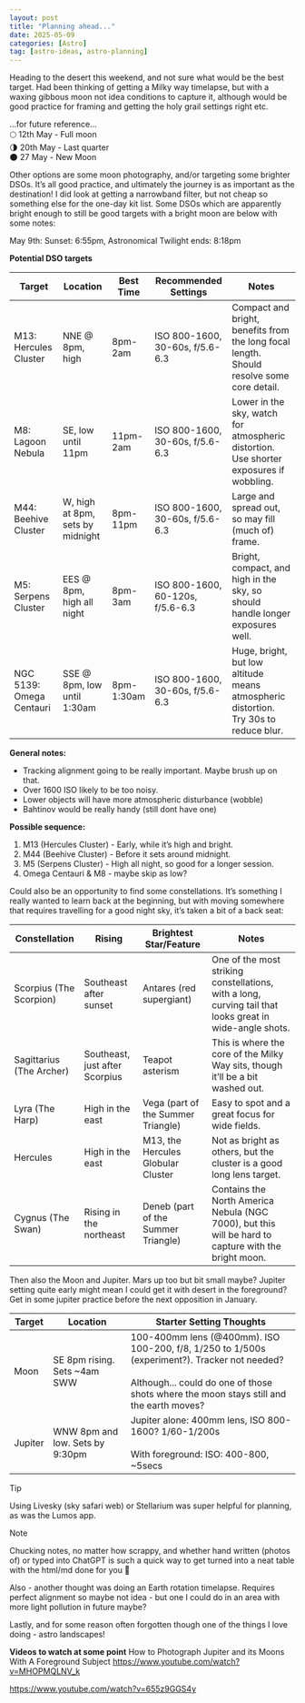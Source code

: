 ```yaml
---
layout: post
title: "Planning ahead..."
date: 2025-05-09
categories: [Astro]
tag: [astro-ideas, astro-planning]
---
```


Heading to the desert this weekend, and not sure what would be the best target.  Had been thinking of getting a Milky way timelapse, but with a waxing gibbous moon not idea conditions to capture it, although would be good practice for framing and getting the holy grail settings right etc.

…for future reference… <br>
&#x1F315; 12th May - Full moon <br>
&#x1F317; 20th May - Last quarter <br>
&#x1F311; 27 May - New Moon <br>

Other options are some moon photography, and/or targeting some brighter DSOs.  It’s all good practice, and ultimately the journey is as important as the destination!  I did look at getting a narrowband filter, but not cheap so something else for the one-day kit list.  Some DSOs which are apparently bright enough to still be good targets with a bright moon are below with some notes:

May 9th: Sunset: 6:55pm, Astronomical Twilight ends: 8:18pm

**Potential DSO targets**
<table class="responsive-table">
  <thead>
    <tr>
      <th>Target</th>
      <th>Location</th>
      <th>Best Time</th>
      <th>Recommended Settings</th>
      <th>Notes</th>
    </tr>
  </thead>
  <tbody>
    <tr>
      <td data-label="Target">M13: Hercules Cluster</td>
      <td data-label="Location">NNE @ 8pm, high</td>
      <td data-label="Best Time">8pm-2am</td>
      <td data-label="Recommended Settings">ISO 800-1600, 30-60s, f/5.6-6.3</td>
      <td data-label="Notes">Compact and bright, benefits from the long focal length. Should resolve some core detail.</td>
    </tr>
    <tr>
      <td data-label="Target">M8: Lagoon Nebula</td>
      <td data-label="Location">SE, low until 11pm</td>
      <td data-label="Best Time">11pm-2am</td>
      <td data-label="Recommended Settings">ISO 800-1600, 30-60s, f/5.6-6.3</td>
      <td data-label="Notes">Lower in the sky, watch for atmospheric distortion. Use shorter exposures if wobbling.</td>
    </tr>
    <tr>
      <td data-label="Target">M44: Beehive Cluster</td>
      <td data-label="Location">W, high at 8pm, sets by midnight</td>
      <td data-label="Best Time">8pm-11pm</td>
      <td data-label="Recommended Settings">ISO 800-1600, 30-60s, f/5.6-6.3</td>
      <td data-label="Notes">Large and spread out, so may fill (much of) frame.</td>
    </tr>
    <tr>
      <td data-label="Target">M5: Serpens Cluster</td>
      <td data-label="Location">EES @ 8pm, high all night</td>
      <td data-label="Best Time">8pm-3am</td>
      <td data-label="Recommended Settings">ISO 800-1600, 60-120s, f/5.6-6.3</td>
      <td data-label="Notes">Bright, compact, and high in the sky, so should handle longer exposures well.</td>
    </tr>
    <tr>
      <td data-label="Target">NGC 5139: Omega Centauri</td>
      <td data-label="Location">SSE @ 8pm, low until 1:30am</td>
      <td data-label="Best Time">8pm-1:30am</td>
      <td data-label="Recommended Settings">ISO 800-1600, 30-60s, f/5.6-6.3</td>
      <td data-label="Notes">Huge, bright, but low altitude means atmospheric distortion. Try 30s to reduce blur.</td>
    </tr>
  </tbody>
</table>


**General notes:**
* Tracking alignment going to be really important.  Maybe brush up on that.  
* Over 1600 ISO likely to be too noisy.
* Lower objects will have more atmospheric disturbance (wobble)
* Bahtinov would be really handy (still dont have one)

**Possible sequence:**
1. M13 (Hercules Cluster) - Early, while it’s high and bright.
2. M44 (Beehive Cluster) - Before it sets around midnight.
3. M5 (Serpens Cluster) - High all night, so good for a longer session.
4. Omega Centauri & M8 - maybe skip as low?

Could also be an opportunity to find some constellations.  It’s something I really wanted to learn back at the beginning, but with moving somewhere that requires travelling for a good night sky, it’s taken a bit of a back seat:

<table class="responsive-table">
  <thead>
    <tr>
      <th>Constellation</th>
      <th>Rising</th>
      <th>Brightest Star/Feature</th>
      <th>Notes</th>
    </tr>
  </thead>
  <tbody>
    <tr>
      <td>Scorpius (The Scorpion)</td>
      <td>Southeast after sunset</td>
      <td>Antares (red supergiant)</td>
      <td>One of the most striking constellations, with a long, curving tail that looks great in wide-angle shots.</td>
    </tr>
    <tr>
      <td>Sagittarius (The Archer)</td>
      <td>Southeast, just after Scorpius</td>
      <td>Teapot asterism</td>
      <td>This is where the core of the Milky Way sits, though it’ll be a bit washed out.</td>
    </tr>
    <tr>
      <td>Lyra (The Harp)</td>
      <td>High in the east</td>
      <td>Vega (part of the Summer Triangle)</td>
      <td>Easy to spot and a great focus for wide fields.</td>
    </tr>
    <tr>
      <td>Hercules</td>
      <td>High in the east</td>
      <td>M13, the Hercules Globular Cluster</td>
      <td>Not as bright as others, but the cluster is a good long lens target.</td>
    </tr>
    <tr>
      <td>Cygnus (The Swan)</td>
      <td>Rising in the northeast</td>
      <td>Deneb (part of the Summer Triangle)</td>
      <td>Contains the North America Nebula (NGC 7000), but this will be hard to capture with the bright moon.</td>
    </tr>
  </tbody>
</table>
 

Then also the Moon and Jupiter.  Mars up too but bit small maybe?  Jupiter setting quite early might mean I could get it with desert in the foreground?  Get in some jupiter practice before the next opposition in January.  

<table class="responsive-table">
  <thead>
    <tr>
      <th>Target</th>
      <th>Location</th>
      <th>Starter Setting Thoughts</th>
    </tr>
  </thead>
  <tbody>
    <tr>
      <td>Moon</td>
      <td>SE 8pm rising. Sets ~4am SWW</td>
      <td>100-400mm lens (@400mm). ISO 100-200, f/8, 1/250 to 1/500s (experiment?). Tracker not needed?<br><br>Although... could do one of those shots where the moon stays still and the earth moves?</td>
    </tr>
    <tr>
      <td>Jupiter</td>
      <td>WNW 8pm and low. Sets by 9:30pm</td>
      <td>Jupiter alone: 400mm lens, ISO 800-1600? 1/60-1/200s<br><br>With foreground: ISO: 400-800, ~5secs</td>
    </tr>
  </tbody>
</table>


> [!TIP]
> Using Livesky (sky safari web) or Stellarium was super helpful for planning, as was the Lumos app.  

> [!NOTE]
> Chucking notes, no matter how scrappy, and whether hand written (photos of) or typed into ChatGPT is such a quick way to get turned into a neat table with the html/md done for you 🙂

Also - another thought was doing an Earth rotation timelapse.  Requires perfect alignment so maybe not idea - but one I could do in an area with more light pollution in future maybe?

Lastly, and for some reason often forgotten though one of the things I love doing - astro landscapes!

**Videos to watch at some point**
How to Photograph Jupiter and its Moons With A Foreground Subject
https://www.youtube.com/watch?v=MHOPMQLNV_k

https://www.youtube.com/watch?v=655z9GGS4y


